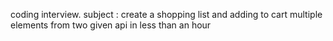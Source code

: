 coding interview.
subject : create a shopping list and adding to cart multiple elements from two given api in less than an hour
